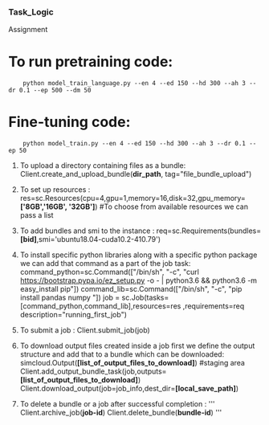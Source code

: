 ### Task_Logic
Assignment

# To run pretraining code:
        python model_train_language.py --en 4 --ed 150 --hd 300 --ah 3 --dr 0.1 --ep 500 --dm 50
    
# Fine-tuning code:
        python model_train.py --en 4 --ed 150 --hd 300 --ah 3 --dr 0.1 --ep 50
        
1. To upload a directory containing files as a bundle:
        Client.create_and_upload_bundle(__dir_path__, tag="file_bundle_upload")

1. To set up resources :
        res=sc.Resources(cpu=4,gpu=1,memory=16,disk=32,gpu_memory=__['8GB','16GB', '32GB']__) #To choose from available resources we can pass a list

1. To add bundles and smi to the instance :
        req=sc.Requirements(bundles=__[bid]__,smi='ubuntu18.04-cuda10.2-410.79')
    
1. To install specific python libraries along with a specific python package we can add that command as a part of the job task:
        command_python=sc.Command(["/bin/sh", "-c", "curl https://bootstrap.pypa.io/ez_setup.py -o - | python3.6 && python3.6 -m easy_install pip"])
        command_lib=sc.Command(["/bin/sh", "-c", "pip install pandas numpy "])
        job = sc.Job(tasks=[command_python,command_lib],resources=res ,requirements=req description="running_first_job")
    
1. To submit a job :
        Client.submit_job(job)
    
1. To download output files created inside a job first we define the output structure and add that to a bundle which can be downloaded:
        simcloud.Output(__[list_of_output_files_to_download]__) #staging area
        Client.add_output_bundle_task(job,outputs=__[list_of_output_files_to_download]__)
        Client.download_output(job=job_info,dest_dir=__[local_save_path]__)
    
1. To delete a bundle or a job after successful completion :
'''
        Client.archive_job(__job-id__)
        Client.delete_bundle(__bundle-id__)
'''
    
